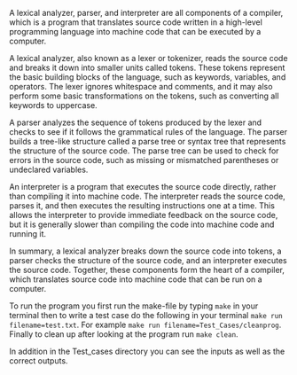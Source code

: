 A lexical analyzer, parser, and interpreter are all components of a compiler, which is a program that translates source code written in a high-level programming language into machine code that can be executed by a computer.

A lexical analyzer, also known as a lexer or tokenizer, reads the source code and breaks it down into smaller units called tokens. These tokens represent the basic building blocks of the language, such as keywords, variables, and operators. The lexer ignores whitespace and comments, and it may also perform some basic transformations on the tokens, such as converting all keywords to uppercase.

A parser analyzes the sequence of tokens produced by the lexer and checks to see if it follows the grammatical rules of the language. The parser builds a tree-like structure called a parse tree or syntax tree that represents the structure of the source code. The parse tree can be used to check for errors in the source code, such as missing or mismatched parentheses or undeclared variables.

An interpreter is a program that executes the source code directly, rather than compiling it into machine code. The interpreter reads the source code, parses it, and then executes the resulting instructions one at a time. This allows the interpreter to provide immediate feedback on the source code, but it is generally slower than compiling the code into machine code and running it.

In summary, a lexical analyzer breaks down the source code into tokens, a parser checks the structure of the source code, and an interpreter executes the source code. Together, these components form the heart of a compiler, which translates source code into machine code that can be run on a computer.

To run the program you first run the make-file by typing `make` in your terminal then to write a test case do the following in your terminal `make run filename=test.txt`. For example `make run filename=Test_Cases/cleanprog`.
Finally to clean up after looking at the program run `make clean`.

In addition in the Test_cases directory you can see the inputs as well as the correct outputs.
